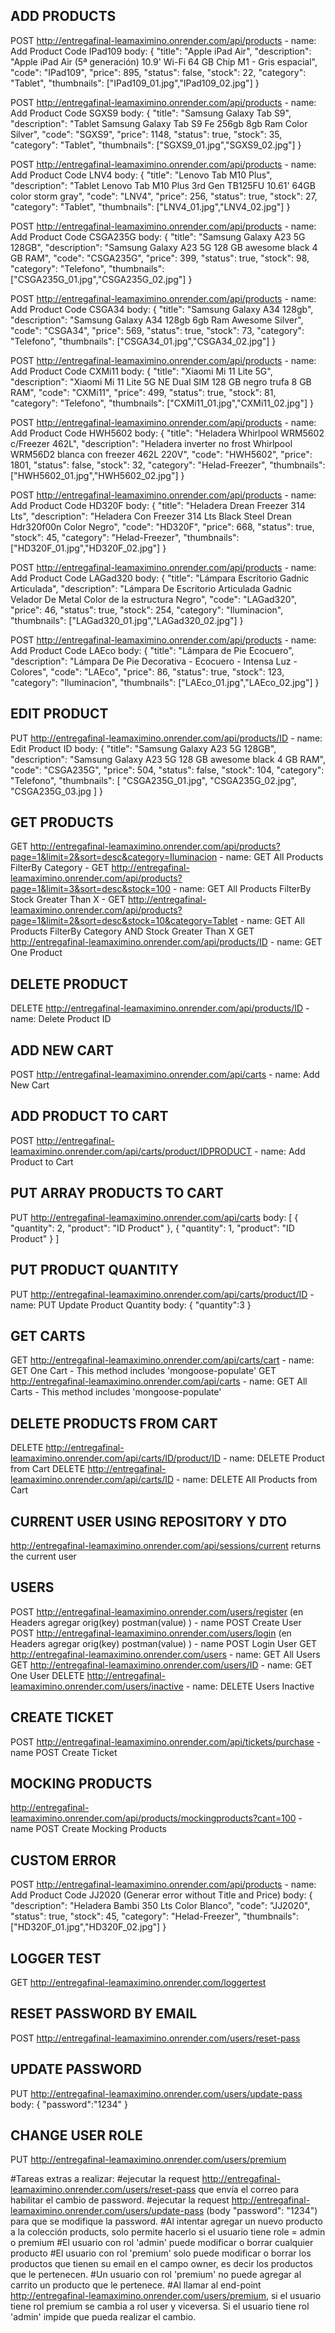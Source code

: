 ADD PRODUCTS
------------
POST http://entregafinal-leamaximino.onrender.com/api/products - name: Add Product Code IPad109
body:
        {
            "title": "Apple iPad Air",
            "description": "Apple iPad Air (5ª generación) 10.9' Wi-Fi 64 GB Chip M1 - Gris espacial",
            "code": "IPad109",
            "price": 895,
            "status": false,
            "stock": 22,
            "category": "Tablet",
            "thumbnails": ["IPad109_01.jpg","IPad109_02.jpg"]
        }

POST http://entregafinal-leamaximino.onrender.com/api/products - name: Add Product Code SGXS9
body:
        {
            "title": "Samsung Galaxy Tab S9",
            "description": "Tablet Samsung Galaxy Tab S9 Fe 256gb 8gb Ram Color Silver",
            "code": "SGXS9",
            "price": 1148,
            "status": true,
            "stock": 35,
            "category": "Tablet",
            "thumbnails": ["SGXS9_01.jpg","SGXS9_02.jpg"]
        }

POST http://entregafinal-leamaximino.onrender.com/api/products - name: Add Product Code LNV4
body:
        {
            "title": "Lenovo Tab M10 Plus",
            "description": "Tablet Lenovo Tab M10 Plus 3rd Gen TB125FU 10.61' 64GB color storm gray",
            "code": "LNV4",
            "price": 256,
            "status": true,
            "stock": 27,
            "category": "Tablet",
            "thumbnails": ["LNV4_01.jpg","LNV4_02.jpg"]
        }

POST http://entregafinal-leamaximino.onrender.com/api/products - name: Add Product Code CSGA235G
body:
        {
            "title": "Samsung Galaxy A23 5G 128GB",
            "description": "Samsung Galaxy A23 5G 128 GB awesome black 4 GB RAM",
            "code": "CSGA235G",
            "price": 399,
            "status": true,
            "stock": 98,
            "category": "Telefono",
            "thumbnails": ["CSGA235G_01.jpg","CSGA235G_02.jpg"]
        }

POST http://entregafinal-leamaximino.onrender.com/api/products - name: Add Product Code CSGA34
body:
        {
            "title": "Samsung Galaxy A34 128gb",
            "description": "Samsung Galaxy A34 128gb 6gb Ram Awesome Silver",
            "code": "CSGA34",
            "price": 569,
            "status": true,
            "stock": 73,
            "category": "Telefono",
            "thumbnails": ["CSGA34_01.jpg","CSGA34_02.jpg"]
        }

POST http://entregafinal-leamaximino.onrender.com/api/products - name: Add Product Code CXMi11
body:
        {
            "title": "Xiaomi Mi 11 Lite 5G",
            "description": "Xiaomi Mi 11 Lite 5G NE Dual SIM 128 GB negro trufa 8 GB RAM",
            "code": "CXMi11",
            "price": 499,
            "status": true,
            "stock": 81,
            "category": "Telefono",
            "thumbnails": ["CXMi11_01.jpg","CXMi11_02.jpg"]
        }

POST http://entregafinal-leamaximino.onrender.com/api/products - name: Add Product Code HWH5602
body:
        {
            "title": "Heladera Whirlpool WRM5602 c/Freezer 462L",
            "description": "Heladera inverter no frost Whirlpool WRM56D2 blanca con freezer 462L 220V",
            "code": "HWH5602",
            "price": 1801,
            "status": false,
            "stock": 32,
            "category": "Helad-Freezer",
            "thumbnails": ["HWH5602_01.jpg","HWH5602_02.jpg"]
        }

POST http://entregafinal-leamaximino.onrender.com/api/products - name: Add Product Code HD320F
body:
        {
            "title": "Heladera Drean Freezer 314 Lts",
            "description": "Heladera Con Freezer 314 Lts Black Steel Drean Hdr320f00n Color Negro",
            "code": "HD320F",
            "price": 668,
            "status": true,
            "stock": 45,
            "category": "Helad-Freezer",
            "thumbnails": ["HD320F_01.jpg","HD320F_02.jpg"]
        }

POST http://entregafinal-leamaximino.onrender.com/api/products - name: Add Product Code LAGad320
body:
        {
            "title": "Lámpara Escritorio Gadnic Articulada",
            "description": "Lámpara De Escritorio Articulada Gadnic Velador De Metal Color de la estructura Negro",
            "code": "LAGad320",
            "price": 46,
            "status": true,
            "stock": 254,
            "category": "Iluminacion",
            "thumbnails": ["LAGad320_01.jpg","LAGad320_02.jpg"]
        }

POST http://entregafinal-leamaximino.onrender.com/api/products - name: Add Product Code LAEco
body:
        {
            "title": "Lámpara de Pie Ecocuero",
            "description": "Lámpara De Pie Decorativa - Ecocuero - Intensa Luz - Colores",
            "code": "LAEco",
            "price": 86,
            "status": true,
            "stock": 123,
            "category": "Iluminacion",
            "thumbnails": ["LAEco_01.jpg","LAEco_02.jpg"]
        }

EDIT PRODUCT
------------
PUT http://entregafinal-leamaximino.onrender.com/api/products/ID - name: Edit Product ID
body:
        {
                "title": "Samsung Galaxy A23 5G 128GB",
                "description": "Samsung Galaxy A23 5G 128 GB awesome black 4 GB RAM",
                "code": "CSGA235G",
                "price": 504,
                "status": false,
                "stock": 104,
                "category": "Telefono",
                "thumbnails": [
                    "CSGA235G_01.jpg",
                    "CSGA235G_02.jpg",
                    "CSGA235G_03.jpg
                ]
        }

GET PRODUCTS
------------
GET http://entregafinal-leamaximino.onrender.com/api/products?page=1&limit=2&sort=desc&category=Iluminacion - name: GET All Products FilterBy Category -
GET http://entregafinal-leamaximino.onrender.com/api/products?page=1&limit=3&sort=desc&stock=100 - name: GET All Products FilterBy Stock Greater Than X -
GET http://entregafinal-leamaximino.onrender.com/api/products?page=1&limit=2&sort=desc&stock=10&category=Tablet - name: GET All Products FilterBy Category AND Stock Greater Than X
GET http://entregafinal-leamaximino.onrender.com/api/products/ID - name: GET One Product

DELETE PRODUCT
--------------
DELETE http://entregafinal-leamaximino.onrender.com/api/products/ID - name: Delete Product ID


ADD NEW CART
------------
POST http://entregafinal-leamaximino.onrender.com/api/carts - name: Add New Cart

ADD PRODUCT TO CART
-------------------
POST http://entregafinal-leamaximino.onrender.com/api/carts/product/IDPRODUCT - name: Add Product to Cart

PUT ARRAY PRODUCTS TO CART
--------------------------
PUT http://entregafinal-leamaximino.onrender.com/api/carts
body:
        [
            {
                "quantity": 2,
                "product": "ID Product"
            },
            {
                "quantity": 1,
                "product": "ID Product"
            }
        ]

PUT PRODUCT QUANTITY
--------------------
PUT http://entregafinal-leamaximino.onrender.com/api/carts/product/ID - name: PUT Update Product Quantity
body: 
        {
            "quantity":3
        }

GET CARTS
---------
GET http://entregafinal-leamaximino.onrender.com/api/carts/cart - name: GET One Cart - This method includes 'mongoose-populate'
GET http://entregafinal-leamaximino.onrender.com/api/carts - name: GET All Carts - This method includes 'mongoose-populate'

DELETE PRODUCTS FROM CART
-------------------------
DELETE http://entregafinal-leamaximino.onrender.com/api/carts/ID/product/ID - name: DELETE Product from Cart
DELETE http://entregafinal-leamaximino.onrender.com/api/carts/ID - name: DELETE All Products from Cart

CURRENT USER USING REPOSITORY Y DTO
-----------------------------------
http://entregafinal-leamaximino.onrender.com/api/sessions/current returns the current user

USERS
-----
POST http://entregafinal-leamaximino.onrender.com/users/register (en Headers agregar orig(key) postman(value) ) - name POST Create User
POST http://entregafinal-leamaximino.onrender.com/users/login (en Headers agregar orig(key) postman(value) ) - name POST Login User
GET http://entregafinal-leamaximino.onrender.com/users - name: GET All Users
GET http://entregafinal-leamaximino.onrender.com/users/ID - name: GET One User
DELETE http://entregafinal-leamaximino.onrender.com/users/inactive - name: DELETE Users Inactive

CREATE TICKET
-------------
POST http://entregafinal-leamaximino.onrender.com/api/tickets/purchase - name POST Create Ticket

MOCKING PRODUCTS
----------------
http://entregafinal-leamaximino.onrender.com/api/products/mockingproducts?cant=100 - name POST Create Mocking Products

CUSTOM ERROR 
------------
POST http://entregafinal-leamaximino.onrender.com/api/products - name: Add Product Code JJ2020 (Generar error without Title and Price)
body:
        {
            "description": "Heladera Bambi 350 Lts Color Blanco",
            "code": "JJ2020",
            "status": true,
            "stock": 45,
            "category": "Helad-Freezer",
            "thumbnails": ["HD320F_01.jpg","HD320F_02.jpg"]
        }

LOGGER TEST
-----------
GET http://entregafinal-leamaximino.onrender.com/loggertest 

RESET PASSWORD BY EMAIL
-----------------------
POST http://entregafinal-leamaximino.onrender.com/users/reset-pass

UPDATE PASSWORD
---------------
PUT http://entregafinal-leamaximino.onrender.com/users/update-pass
body:
        {
            "password":"1234"
        }

CHANGE USER ROLE
----------------
PUT http://entregafinal-leamaximino.onrender.com/users/premium

#Tareas extras a realizar:
        #ejecutar la request http://entregafinal-leamaximino.onrender.com/users/reset-pass que envía el correo para habilitar el cambio de password.
        #ejecutar la request http://entregafinal-leamaximino.onrender.com/users/update-pass (body "password": "1234") para que se modifique la password.
        #Al intentar agregar un nuevo producto a la colección products, solo permite hacerlo si el usuario tiene role = admin o premium
        #El usuario con rol 'admin' puede modificar o borrar cualquier producto
        #El usuario con rol 'premium' solo puede modificar o borrar los productos que tienen su email en el campo owner, es decir los productos que le pertenecen.
        #Un usuario con rol 'premium' no puede agregar al carrito un producto que le pertenece.
        #Al llamar al end-point http://entregafinal-leamaximino.onrender.com/users/premium, si el usuario tiene rol premium se cambia a rol user y viceversa. Si el usuario tiene rol 'admin' impide que pueda realizar el cambio.
        

